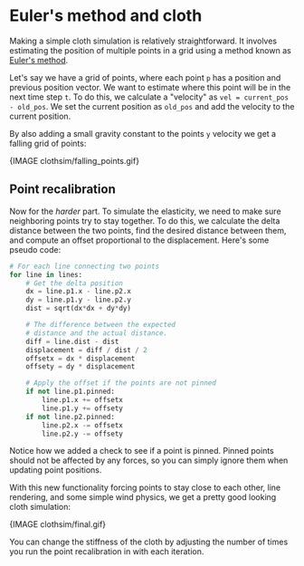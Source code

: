 # Euler's method and cloth

Making a simple cloth simulation is relatively straightforward. It involves estimating the position of multiple points in a grid using a method known as [Euler's method](https://en.wikipedia.org/wiki/Euler_method).

Let's say we have a grid of points, where each point `p` has a position and previous position vector. We want to estimate where this point will be in the next time step `t`. To do this, we calculate a "velocity" as `vel = current_pos - old_pos`. We set the current position as `old_pos` and add the velocity to the current position.

By also adding a small gravity constant to the points `y` velocity we get a falling grid of points:

{IMAGE clothsim/falling_points.gif}

## Point recalibration

Now for the _harder_ part. To simulate the elasticity, we need to make sure neighboring points try to stay together. To do this, we calculate the delta distance between the two points, find the desired distance between them, and compute an offset proportional to the displacement. Here's some pseudo code:

```py
# For each line connecting two points
for line in lines:
    # Get the delta position
    dx = line.p1.x - line.p2.x
    dy = line.p1.y - line.p2.y
    dist = sqrt(dx*dx + dy*dy)

    # The difference between the expected
    # distance and the actual distance.
    diff = line.dist - dist
    displacement = diff / dist / 2
    offsetx = dx * displacement
    offsety = dy * displacement

    # Apply the offset if the points are not pinned
    if not line.p1.pinned:
        line.p1.x += offsetx
        line.p1.y += offsety
    if not line.p2.pinned:
        line.p2.x -= offsetx
        line.p2.y -= offsety
```

Notice how we added a check to see if a point is pinned. Pinned points should not be affected by any forces, so you can simply ignore them when updating point positions.

With this new functionality forcing points to stay close to each other, line rendering, and some simple wind physics, we get a pretty good looking cloth simulation:

{IMAGE clothsim/final.gif}

You can change the stiffness of the cloth by adjusting the number of times you run the point recalibration in with each iteration.
